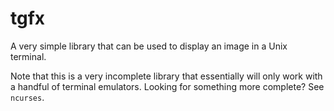 # tgfx

A very simple library that can be used to display an image in a Unix terminal.

Note that this is a very incomplete library that essentially will only work with a handful of terminal emulators. Looking for something more complete? See `ncurses`.
